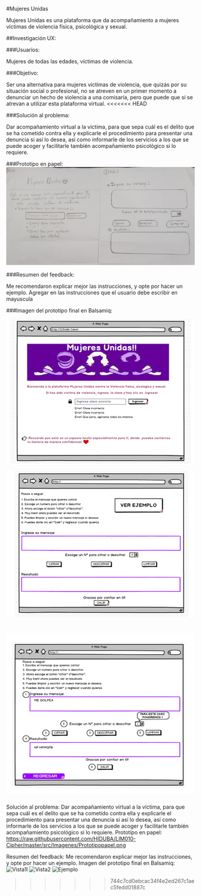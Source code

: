 #Mujeres Unidas

Mujeres Unidas es una plataforma que da acompañamiento a mujeres víctimas de violencia física, psicológica y sexual.

##Investigación UX:

###Usuarios: 

Mujeres de todas las edades, víctimas de violencia.

###Objetivo:

Ser una alternativa para mujeres víctimas de violencia, que quizás por su situación social o profesional, no se atreven en un primer momento a denunciar un hecho de violencia  a una comisaría, pero que puede que sí se atrevan a utilizar esta plataforma virtual.
<<<<<<< HEAD

###Solución al problema: 

Dar acompañamiento virtual a la víctima, para que sepa cuál es el delito que se ha cometido contra ella y explicarle el procedimiento para presentar una denuncia si así lo desea, así como informarle de los servicios a los que se puede acoger y facilitarle también acompañamiento psicológico si lo requiere.

###Prototipo en papel:
![Prototipo en papel](src/Imagenes/Prototipopapel.png)

###Resumen del feedback: 

Me recomendaron explicar mejor las instrucciones, y opte por hacer un ejemplo.
Agregar en las instrucciones que el usuario debe escribir en mayuscula

###Imagen del prototipo final en Balsamiq:

![Vista1l](src/Imagenes/Balsamiqvista1.png)

![Vista2](src/Imagenes/Balsamiqvista2.png)

![Ejemplo](src/Imagenes/ejemplo.png)
=======
Solución al problema: Dar acompañamiento virtual a la víctima, para que sepa cuál es el delito que se ha cometido contra ella y explicarle el procedimiento para presentar una denuncia si así lo desea, así como informarle de los servicios a los que se puede acoger y facilitarle también acompañamiento psicológico si lo requiere.
Prototipo en papel:
https://raw.githubusercontent.com/HIDUBA/LIM010-Cipher/master/src/Imagenes/Prototipopapel.png

Resumen del feedback: Me recomendaron explicar mejor las instrucciones, y opte por hacer un ejemplo.
Imagen del prototipo final en Balsamiq:
![Vista1l](Imagenes/Balsamiqvista1.png)
![Vista2](Imagenes/Balsamiqvista2.png)
![Ejemplo](Imagenes/ejemplo.png)
>>>>>>> 744c7cd0ebcac34f4e2ed267c1aec5fedd01887c























